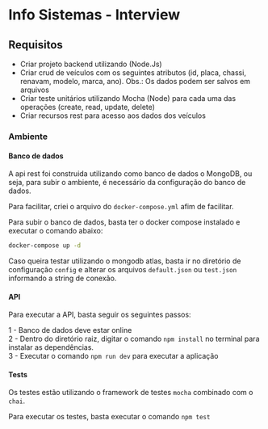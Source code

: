 # Info Sistemas - Interview

## Requisitos

- Criar projeto backend utilizando (Node.Js)
- Criar crud de veículos com os seguintes atributos (id, placa, chassi, renavam, modelo, marca, ano). Obs.: Os dados podem ser salvos em arquivos
- Criar teste unitários utilizando Mocha (Node) para cada uma das operações (create, read, update, delete)
- Criar recursos rest para acesso aos dados dos veículos


### Ambiente

#### Banco de dados

A api rest foi construida utilizando como banco de dados o MongoDB, ou seja, para subir o ambiente, é necessário da configuração do banco de dados.

Para facilitar, criei o arquivo do `docker-compose.yml` afim de facilitar.

Para subir o banco de dados, basta ter o docker compose instalado e executar o comando abaixo:
```sh
docker-compose up -d
```

Caso queira testar utilizando o mongodb atlas, basta ir no diretório  de configuração `config` e alterar os arquivos `default.json` ou `test.json` informando a string de conexão.

#### API

Para executar a API, basta seguir os seguintes passos:

1 - Banco de dados deve estar online  
2 - Dentro do diretório raiz, digitar o comando `npm install` no terminal para instalar as dependências.  
3 - Executar o comando `npm run dev` para executar a aplicação

#### Tests

Os testes estão utilizando o framework de testes `mocha` combinado com  o `chai`.

Para executar os testes, basta executar o comando `npm test`



